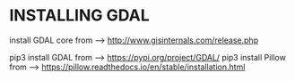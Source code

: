 # INSTALLING GDAL


install GDAL core from --> http://www.gisinternals.com/release.php

pip3 install GDAL from --> https://pypi.org/project/GDAL/
pip3 install Pillow from --> https://pillow.readthedocs.io/en/stable/installation.html